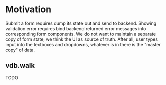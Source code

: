 # Motivation

Submit a form requires dump its state out and send to backend.
Showing validation error requires bind backend returned error messages into corresponding form components.
We do not want to maintain a separate copy of form state, we think the UI as source of truth.
After all, user types input into the textboxes and dropdowns, whatever is in there is the "master copy" of data.

## vdb.walk

TODO